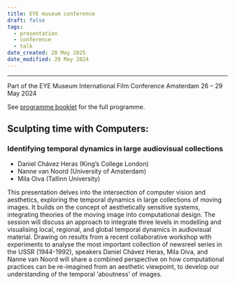 ```yaml
---
title: EYE museum conference
draft: false
tags:
  - presentation
  - conference
  - talk
date_created: 28 May 2025
date_modified: 29 May 2024
---
```

---

Part of the EYE Museum International Film Conference
Amsterdam
26 – 29 May 2024

See [programme booklet](https://assets.eyefilm.nl/downloads/blocks/Programme-Booklet-Eye-International-Conference-2024.pdf) for the full programme.

## Sculpting time with Computers:
### Identifying temporal dynamics in large audiovisual collections

- Daniel Chávez Heras (King’s College London)
- Nanne van Noord (University of Amsterdam)
- Mila Oiva (Tallinn University)

This presentation delves into the intersection of computer vision and aesthetics, exploring the temporal dynamics in large collections of moving images. It builds on the concept of aesthetically sensitive systems, integrating theories of the moving image into computational design. The session will discuss an approach to integrate three levels in modelling and visualising local, regional, and global temporal dynamics in audiovisual material. Drawing on results from a recent collaborative workshop with experiments to analyse the most important collection of newsreel series in the USSR (1944-1992), speakers Daniel Chávez Heras, Mila Oiva, and Nanne van Noord will share a combined perspective on how computational practices can be re-imagined from an aesthetic viewpoint, to develop our understanding of the temporal ‘aboutness’ of images.